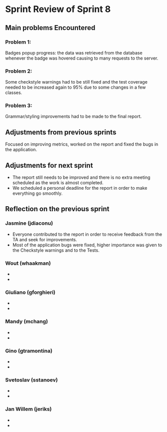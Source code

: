 # Sprint Review of Sprint 8

## Main problems Encountered

### Problem 1:
Badges popup progress: the data was retrieved from the database whenever the badge was hovered causing to many requests to the server.

### Problem 2:
Some checkstyle warnings had to be still fixed and the test coverage needed to be increased again to 95% due to some changes in a few classes.

### Problem 3:
Grammar/styling improvements had to be made to the final report.

## Adjustments from previous sprints
Focused on improving metrics, worked on the report and fixed the bugs in the application.
             
## Adjustments for next sprint
- The report still needs to be improved and there is no extra meeting scheduled as the work is almost completed. 
- We scheduled a personal deadline for the report in order to make everything go smoothly.

## Reflection on the previous sprint

### Jasmine (jdiaconu)
- Everyone contributed to the report in order to receive feedback from the TA and seek for improvements.
- Most of the application bugs were fixed, higher importance was given to the Checkstyle warnings and to the Tests.

### Wout (whaakman)
-
-

### Giuliano (gforghieri)
-
-

### Mandy (mchang)
-
-

### Gino (gtramontina)
-
-

### Svetoslav (sstanoev)
-
-

### Jan Willem (jeriks)
-
-
